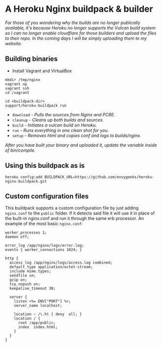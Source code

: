 # A Heroku Nginx buildpack & builder

_For those of you wondering why the builds are no longer publically available, it's because Heroku no longer supports the Vulcan build system so I can no longer enable cloudflare for those builders and upload the files to their repo.  *In the coming days I will be simply uploading them to my website.*_

## Building binaries

* Install Vagrant and VirtualBox

```
mkdir /tmp/nginx
vagrant up
vagrant ssh
cd /vagrant

cd <buildpack-dir>
support/heroku-buildpack run
```

* `download` - *Pulls the sources from Nginx and PCRE.*
* `cleanup` - *Cleans up both builds and sources.*
* `build` - *Initiates a vulcan build on Heroku.*
* `run` - *Runs everything in one clean shot for you.*
* `setup` - *Removes html and copies conf and logs to builds/nginx.*

*After you have built your binary and uploaded it, update the variable inside of bin/compile.*

## Using this buildpack as is

```
heroku config:add BUILDPACK_URL=https://github.com/envygeeks/heroku-nginx-buildpack.git
```

## Custom configuration files

This buildpack supports a custom configuration file by just adding `nginx.conf` to the `public` folder.
If it detects said file it will use it in place of the built-in nginx.conf and run it through the
same erb processor.  An example of the most basic `nginx.conf`:

```
worker_processes 1;
daemon off;

error_log /app/nginx/logs/error.log;
events { worker_connections 1024; }

http {
  access_log /app/nginx/logs/access.log combined;
  default_type application/octet-stream;
  include mime.types;
  sendfile on;
  gzip on;
  tcp_nopush on;
  keepalive_timeout 30;

  server {
    listen <%= ENV["PORT"] %>;
    server_name localhost;

    location ~ /\.ht { deny  all; }
    location / {
      root /app/public;
      index  index.html;
    }
  }
}
```
